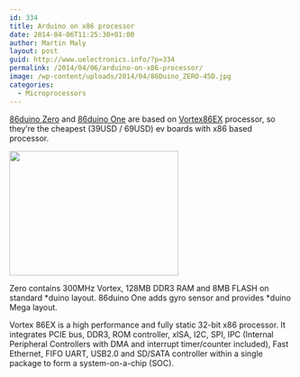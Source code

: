 ```yaml
---
id: 334
title: Arduino on x86 processor
date: 2014-04-06T11:25:30+01:00
author: Martin Maly
layout: post
guid: http://www.uelectronics.info/?p=334
permalink: /2014/04/06/arduino-on-x86-processor/
image: /wp-content/uploads/2014/04/86Duino_ZERO-45D.jpg
categories:
  - Microprocessors
---
```

[86duino Zero](http://www.86duino.com/index.php?p=68) and [86duino One](http://www.86duino.com/index.php?p=70) are based on [Vortex86EX](http://www.vortex86.com/ex) processor, so they&#8217;re the cheapest (39USD / 69USD) ev boards with x86 based processor.

[<img loading="lazy" class="aligncenter size-medium wp-image-335" alt="" src="https://www.uelectronics.info/wp-content/uploads/2014/04/86Duino_ZERO-45D-300x221.jpg" width="300" height="221" srcset="https://www.uelectronics.info/wp-content/uploads/2014/04/86Duino_ZERO-45D-300x221.jpg 300w, https://www.uelectronics.info/wp-content/uploads/2014/04/86Duino_ZERO-45D-1024x756.jpg 1024w" sizes="(max-width: 300px) 100vw, 300px" />](https://www.uelectronics.info/wp-content/uploads/2014/04/86Duino_ZERO-45D.jpg)

Zero contains 300MHz Vortex, 128MB DDR3 RAM and 8MB FLASH on standard \*duino layout. 86duino One adds gyro sensor and provides \*duino Mega layout.

Vortex 86EX is a high performance and fully static 32-bit x86 processor. It integrates PCIE bus, DDR3, ROM controller, xISA, I2C, SPI, IPC (Internal Peripheral Controllers with DMA and interrupt timer/counter included), Fast Ethernet, FIFO UART, USB2.0 and SD/SATA controller within a single package to form a system-on-a-chip (SOC).